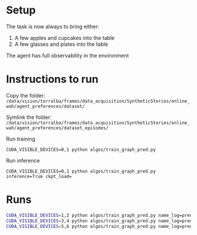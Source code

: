 # Setup
The task is now always to bring either:
1. A few apples and cupcakes into the table
2. A few glasses and plates into the table

The agent has full observability in the environment

# Instructions to run
Copy the folder: `/data/vision/torralba/frames/data_acquisition/SyntheticStories/online_wah/agent_preferences/dataset/`


Symlink the folder: `/data/vision/torralba/frames/data_acquisition/SyntheticStories/online_wah/agent_preferences/dataset_episodes/`


Run training

```
CUDA_VISIBLE_DEVICES=0,1 python algos/train_graph_pred.py
```

Run inference

```
CUDA_VISIBLE_DEVICES=0,1 python algos/train_graph_pred.py inference=True ckpt_load=
```

# Runs

```bash
CUDA_VISIBLE_DEVICES=1,2 python algos/train_graph_pred.py name_log=pred_last_graph model.predict_edge_change=True
CUDA_VISIBLE_DEVICES=3,4 python algos/train_graph_pred.py name_log=pred_last_graph model.predict_node_change=True
CUDA_VISIBLE_DEVICES=5,6 python algos/train_graph_pred.py name_log=pred_last_graph
```